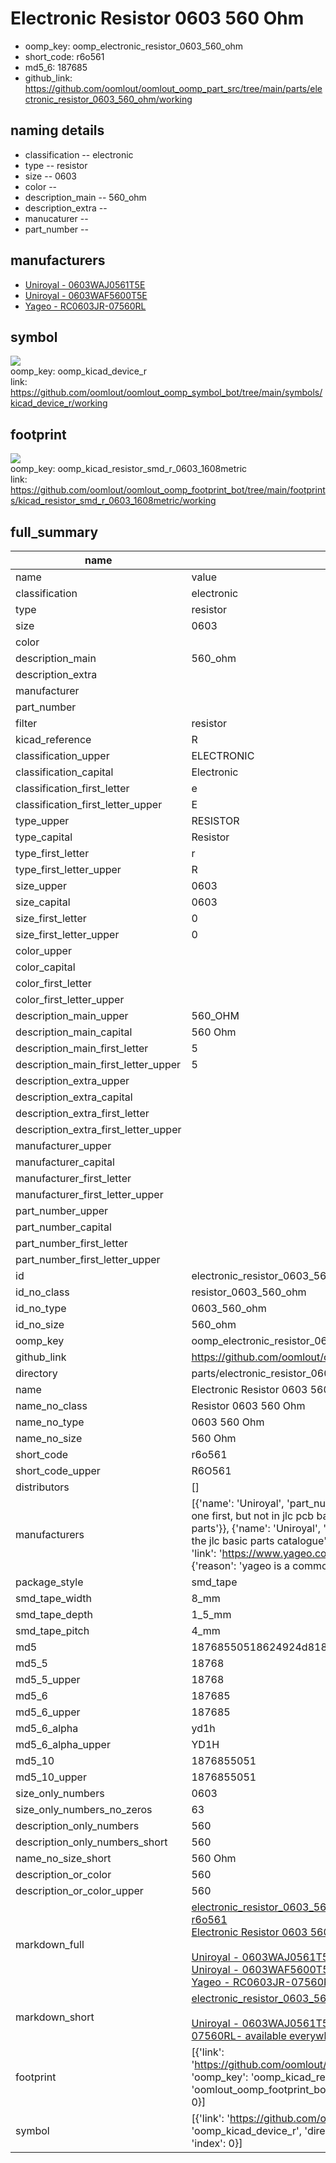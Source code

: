 # Electronic Resistor 0603 560 Ohm

  
* oomp_key: oomp_electronic_resistor_0603_560_ohm 
* short_code: r6o561
* md5_6: 187685  
* github_link: https://github.com/oomlout/oomlout_oomp_part_src/tree/main/parts/electronic_resistor_0603_560_ohm/working  
## naming details
* classification -- electronic
* type -- resistor
* size -- 0603
* color -- 
* description_main -- 560_ohm
* description_extra -- 
* manucaturer -- 
* part_number -- 


## manufacturers
* [Uniroyal - 0603WAJ0561T5E]()  
* [Uniroyal - 0603WAF5600T5E]()  
* [Yageo - RC0603JR-07560RL](https://www.yageo.com/en/Chart/Download/pdf/RC0603JR-07560RL)  

## symbol

![](symbol/{index}/working/working_600.png)  
oomp_key: oomp_kicad_device_r  
link: https://github.com/oomlout/oomlout_oomp_symbol_bot/tree/main/symbols/kicad_device_r/working  

## footprint

![](footprint/{index}/working/working_600.png)  
oomp_key: oomp_kicad_resistor_smd_r_0603_1608metric  
link: https://github.com/oomlout/oomlout_oomp_footprint_bot/tree/main/footprints/kicad_resistor_smd_r_0603_1608metric/working  

## full_summary
| name | value | 
| --- | --- | 
| name | value | 
| classification | electronic | 
| type | resistor | 
| size | 0603 | 
| color |  | 
| description_main | 560_ohm | 
| description_extra |  | 
| manufacturer |  | 
| part_number |  | 
| filter | resistor | 
| kicad_reference | R | 
| classification_upper | ELECTRONIC | 
| classification_capital | Electronic | 
| classification_first_letter | e | 
| classification_first_letter_upper | E | 
| type_upper | RESISTOR | 
| type_capital | Resistor | 
| type_first_letter | r | 
| type_first_letter_upper | R | 
| size_upper | 0603 | 
| size_capital | 0603 | 
| size_first_letter | 0 | 
| size_first_letter_upper | 0 | 
| color_upper |  | 
| color_capital |  | 
| color_first_letter |  | 
| color_first_letter_upper |  | 
| description_main_upper | 560_OHM | 
| description_main_capital | 560 Ohm | 
| description_main_first_letter | 5 | 
| description_main_first_letter_upper | 5 | 
| description_extra_upper |  | 
| description_extra_capital |  | 
| description_extra_first_letter |  | 
| description_extra_first_letter_upper |  | 
| manufacturer_upper |  | 
| manufacturer_capital |  | 
| manufacturer_first_letter |  | 
| manufacturer_first_letter_upper |  | 
| part_number_upper |  | 
| part_number_capital |  | 
| part_number_first_letter |  | 
| part_number_first_letter_upper |  | 
| id | electronic_resistor_0603_560_ohm | 
| id_no_class | resistor_0603_560_ohm | 
| id_no_type | 0603_560_ohm | 
| id_no_size | 560_ohm | 
| oomp_key | oomp_electronic_resistor_0603_560_ohm | 
| github_link | https://github.com/oomlout/oomlout_oomp_part_src/tree/main/parts/electronic_resistor_0603_560_ohm/working | 
| directory | parts/electronic_resistor_0603_560_ohm | 
| name | Electronic Resistor 0603 560 Ohm | 
| name_no_class | Resistor 0603 560 Ohm | 
| name_no_type | 0603 560 Ohm | 
| name_no_size | 560 Ohm | 
| short_code | r6o561 | 
| short_code_upper | R6O561 | 
| distributors | [] | 
| manufacturers | [{'name': 'Uniroyal', 'part_number': '0603WAJ0561T5E', 'link': '', 'id': 'manufacturer_uniroyal', 'note': {'reason': 'did this one first, but not in jlc pcb basic parts and 1 percent are and they are the same price', 'reason_short': 'not in jlc basic parts'}}, {'name': 'Uniroyal', 'part_number': '0603WAF5600T5E', 'link': '', 'id': 'manufacturer_uniroyal', 'note': {'reason': 'in the jlc basic parts catalogue', 'reason_short': 'jlc basic part'}}, {'name': 'Yageo', 'part_number': 'RC0603JR-07560RL', 'link': 'https://www.yageo.com/en/Chart/Download/pdf/RC0603JR-07560RL', 'id': 'manufacturer_yageo', 'note': {'reason': 'yageo is a commonly cross referenced part number', 'reason_short': 'available everywhere'}}] | 
| package_style | smd_tape | 
| smd_tape_width | 8_mm | 
| smd_tape_depth | 1_5_mm | 
| smd_tape_pitch | 4_mm | 
| md5 | 18768550518624924d81808590b67894 | 
| md5_5 | 18768 | 
| md5_5_upper | 18768 | 
| md5_6 | 187685 | 
| md5_6_upper | 187685 | 
| md5_6_alpha | yd1h | 
| md5_6_alpha_upper | YD1H | 
| md5_10 | 1876855051 | 
| md5_10_upper | 1876855051 | 
| size_only_numbers | 0603 | 
| size_only_numbers_no_zeros | 63 | 
| description_only_numbers | 560 | 
| description_only_numbers_short | 560 | 
| name_no_size_short | 560 Ohm | 
| description_or_color | 560 | 
| description_or_color_upper | 560 | 
| markdown_full | [electronic_resistor_0603_560_ohm](https://github.com/oomlout/oomlout_oomp_part_src/tree/main/parts/electronic_resistor_0603_560_ohm/working)<br>[r6o561](https://github.com/oomlout/oomlout_oomp_part_src/tree/main/parts/electronic_resistor_0603_560_ohm/working)<br>[Electronic Resistor 0603 560 Ohm](https://github.com/oomlout/oomlout_oomp_part_src/tree/main/parts/electronic_resistor_0603_560_ohm/working)<br><br>[Uniroyal - 0603WAJ0561T5E- not in jlc basic parts]() [(L)  ](https://www.lcsc.com/search?q=0603WAJ0561T5E)[(D)  ](https://www.digikey.com/en/products?keywords=0603WAJ0561T5E)[(M)  ](https://www.mouser.com/Search/Refine?Keyword=0603WAJ0561T5E)[(N)  ](https://www.newark.com/search?st=0603WAJ0561T5E)[(SZ)  ](https://so.szlcsc.com/global.html?k=0603WAJ0561T5E)<br>[Uniroyal - 0603WAF5600T5E- jlc basic part]() [(L)  ](https://www.lcsc.com/search?q=0603WAF5600T5E)[(D)  ](https://www.digikey.com/en/products?keywords=0603WAF5600T5E)[(M)  ](https://www.mouser.com/Search/Refine?Keyword=0603WAF5600T5E)[(N)  ](https://www.newark.com/search?st=0603WAF5600T5E)[(SZ)  ](https://so.szlcsc.com/global.html?k=0603WAF5600T5E)<br>[Yageo - RC0603JR-07560RL- available everywhere](https://www.yageo.com/en/Chart/Download/pdf/RC0603JR-07560RL) [(L)  ](https://www.lcsc.com/search?q=RC0603JR-07560RL)[(D)  ](https://www.digikey.com/en/products?keywords=RC0603JR-07560RL)[(M)  ](https://www.mouser.com/Search/Refine?Keyword=RC0603JR-07560RL)[(N)  ](https://www.newark.com/search?st=RC0603JR-07560RL)[(SZ)  ](https://so.szlcsc.com/global.html?k=RC0603JR-07560RL)<br> | 
| markdown_short | [electronic_resistor_0603_560_ohm](https://github.com/oomlout/oomlout_oomp_part_src/tree/main/parts/electronic_resistor_0603_560_ohm/working)<br><br>[Uniroyal - 0603WAJ0561T5E- not in jlc basic parts]()[Uniroyal - 0603WAF5600T5E- jlc basic part]()[Yageo - RC0603JR-07560RL- available everywhere](https://www.yageo.com/en/Chart/Download/pdf/RC0603JR-07560RL) | 
| footprint | [{'link': 'https://github.com/oomlout/oomlout_oomp_footprint_bot/tree/main/foootprntss/kicad_resistor_smd_r_0603_1608metric', 'oomp_key': 'oomp_kicad_resistor_smd_r_0603_1608metric', 'directory': 'oomlout_oomp_footprint_bot/footprints/kicad_resistor_smd_r_0603_1608metric//working/working.kicad_mod', 'index': 0}] | 
| symbol | [{'link': 'https://github.com/oomlout/oomlout_oomp_symbol_bot/tree/main/symbols/kicad_device_r', 'oomp_key': 'oomp_kicad_device_r', 'directory': 'oomlout_oomp_symbol_bot/symbols/kicad_device_r//working/working.kicad_sym', 'index': 0}] | 
